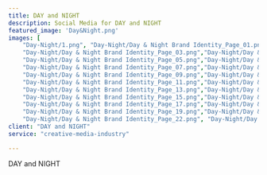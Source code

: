 ```yaml
---
title: DAY and NIGHT
description: Social Media for DAY and NIGHT
featured_image: 'Day&Night.png'
images: [ 
	"Day-Night/1.png", "Day-Night/Day & Night Brand Identity_Page_01.png", "Day-Night/Day & Night Brand Identity_Page_02.png",
	"Day-Night/Day & Night Brand Identity_Page_03.png","Day-Night/Day & Night Brand Identity_Page_04.png",
	"Day-Night/Day & Night Brand Identity_Page_05.png","Day-Night/Day & Night Brand Identity_Page_06.png",
	"Day-Night/Day & Night Brand Identity_Page_07.png","Day-Night/Day & Night Brand Identity_Page_08.png",
	"Day-Night/Day & Night Brand Identity_Page_09.png","Day-Night/Day & Night Brand Identity_Page_10.png",
	"Day-Night/Day & Night Brand Identity_Page_11.png","Day-Night/Day & Night Brand Identity_Page_12.png",
	"Day-Night/Day & Night Brand Identity_Page_13.png","Day-Night/Day & Night Brand Identity_Page_14.png",
	"Day-Night/Day & Night Brand Identity_Page_15.png","Day-Night/Day & Night Brand Identity_Page_16.png",
	"Day-Night/Day & Night Brand Identity_Page_17.png","Day-Night/Day & Night Brand Identity_Page_18.png",
	"Day-Night/Day & Night Brand Identity_Page_19.png","Day-Night/Day & Night Brand Identity_Page_20.png",
	"Day-Night/Day & Night Brand Identity_Page_22.png", "Day-Night/Day & Night Brand Identity_Page_23.png"]
client: "DAY and NIGHT"
service: "creative-media-industry"

---
```

DAY and NIGHT
